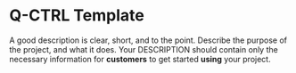 # Q-CTRL Template

A good description is clear, short, and to the point. Describe the purpose of the project, and what it does. Your DESCRIPTION should contain only the necessary information for **customers** to get started **using** your project.
